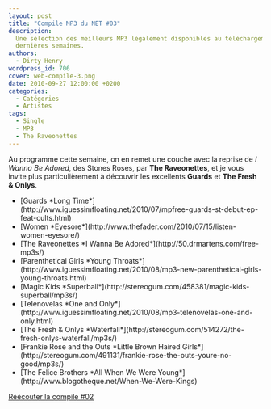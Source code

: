 ```yaml
---
layout: post
title: "Compile MP3 du NET #03"
description:
  Une sélection des meilleurs MP3 légalement disponibles au téléchargement des
  dernières semaines.
authors:
  - Dirty Henry
wordpress_id: 706
cover: web-compile-3.png
date: 2010-09-27 12:00:00 +0200
categories:
  - Catégories
  - Artistes
tags:
  - Single
  - MP3
  - The Raveonettes
---
```


Au programme cette semaine, on en remet une couche avec la reprise de _I Wanna
Be Adored_, des Stones Roses, par **The Raveonettes**, et je vous invite plus
particulièrement à découvrir les excellents **Guards** et **The Fresh & Onlys**.

<ul class="polaroids">

<li><div class="polaroid">
[<img390>Guards
*Long Time*](http://www.iguessimfloating.net/2010/07/mpfree-guards-st-debut-ep-feat-cults.html)
</div></li>

<li><div class="polaroid">
[<img391>Women
*Eyesore*](http://www.thefader.com/2010/07/15/listen-women-eyesore/)
</div></li>

<li><div class="polaroid">
[<img392>The Raveonettes
*I Wanna Be Adored*](http://50.drmartens.com/free-mp3s/)
</div></li>

<li><div class="polaroid">
[<img393>Parenthetical Girls
*Young Throats*](http://www.iguessimfloating.net/2010/08/mp3-new-parenthetical-girls-young-throats.html)
</div></li>

<li><div class="polaroid">
[<img395>Magic Kids
*Superball*](http://stereogum.com/458381/magic-kids-superball/mp3s/)
</div></li>

<li><div class="polaroid">
[<img396>Telenovelas
*One and Only*](http://www.iguessimfloating.net/2010/08/mp3-telenovelas-one-and-only.html)
</div></li>

<li><div class="polaroid">
[<img397>The Fresh & Onlys
*Waterfall*](http://stereogum.com/514272/the-fresh-onlys-waterfall/mp3s/)
</div></li>

<li><div class="polaroid">
[<img398>Frankie Rose and the Outs
*Little Brown Haired Girls*](http://stereogum.com/491131/frankie-rose-the-outs-youre-no-good/mp3s/)
</div></li>

<li><div class="polaroid">
[<img394>The Felice Brothers
*All When We Were Young*](http://www.blogotheque.net/When-We-Were-Kings)
</div></li>

</ul>

[Réécouter la compile #02](702)
